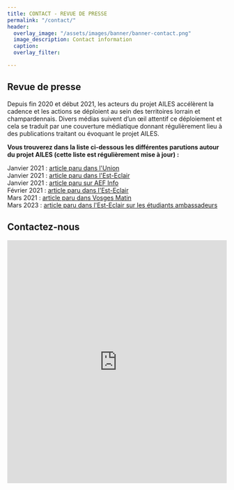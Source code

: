 ```yaml
---
title: CONTACT - REVUE DE PRESSE
permalink: "/contact/"
header:
  overlay_image: "/assets/images/banner/banner-contact.png"
  image_description: Contact information
  caption: 
  overlay_filter: 

---
```

## Revue de presse

Depuis fin 2020 et début 2021, les acteurs du projet AILES accélèrent la cadence et les actions se déploient au sein des territoires lorrain et champardennais. Divers médias suivent d’un œil attentif ce déploiement et cela se traduit par une couverture médiatique donnant régulièrement lieu à des publications traitant ou évoquant le projet AILES.

**Vous trouverez dans la liste ci-dessous les différentes parutions autour du projet AILES (cette liste est régulièrement mise à jour) :**

Janvier 2021 : [article paru dans l'Union](https://app.forestry.io/sites/izysdoe0t609hw/body-media//uploads/2021_01_14_union.pdf)  
Janvier 2021 : [article paru dans l'Est-Eclair](https://abonne.lest-eclair.fr/id224708/article/2021-01-19/un-dispositif-pour-donner-des-ailes-aux-lyceens)  
Janvier 2021 : [article paru sur AEF Info](https://www.aefinfo.fr/depeche/643734)  
Février 2021 : [article paru dans l'Est-Eclair](https://app.forestry.io/sites/izysdoe0t609hw/body-media//uploads/2021_02_02_est_eclair.pdf)  
Mars 2021 : [article paru dans Vosges Matin](https://app.forestry.io/sites/izysdoe0t609hw/body-media//uploads/2021_03_vosges_matin_talent_campus.pdf)  
Mars 2023 : [article paru dans l'Est-Eclair sur les étudiants ambassadeurs](https://www.estrepublicain.fr/education/2023/04/07/des-ambassadeurs-de-l-universite-au-lycee)

## Contactez-nous

<iframe title="Embedded Wufoo Form"
height="557"
allowTransparency="true"
frameborder="0"
scrolling="no"
style="width:100%;border:none"
src="https://lf2l.wufoo.com/embed/q43fp030ibu2xp/">
<a href="https://lf2l.wufoo.com/forms/q43fp030ibu2xp/">
</a>
</iframe>